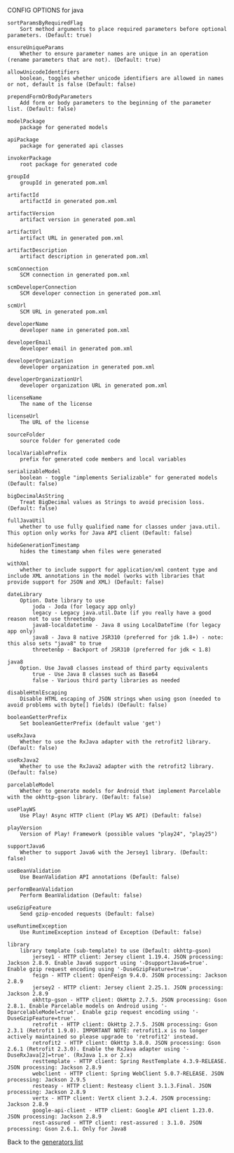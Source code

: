 
CONFIG OPTIONS for java

	sortParamsByRequiredFlag
	    Sort method arguments to place required parameters before optional parameters. (Default: true)

	ensureUniqueParams
	    Whether to ensure parameter names are unique in an operation (rename parameters that are not). (Default: true)

	allowUnicodeIdentifiers
	    boolean, toggles whether unicode identifiers are allowed in names or not, default is false (Default: false)

	prependFormOrBodyParameters
	    Add form or body parameters to the beginning of the parameter list. (Default: false)

	modelPackage
	    package for generated models

	apiPackage
	    package for generated api classes

	invokerPackage
	    root package for generated code

	groupId
	    groupId in generated pom.xml

	artifactId
	    artifactId in generated pom.xml

	artifactVersion
	    artifact version in generated pom.xml

	artifactUrl
	    artifact URL in generated pom.xml

	artifactDescription
	    artifact description in generated pom.xml

	scmConnection
	    SCM connection in generated pom.xml

	scmDeveloperConnection
	    SCM developer connection in generated pom.xml

	scmUrl
	    SCM URL in generated pom.xml

	developerName
	    developer name in generated pom.xml

	developerEmail
	    developer email in generated pom.xml

	developerOrganization
	    developer organization in generated pom.xml

	developerOrganizationUrl
	    developer organization URL in generated pom.xml

	licenseName
	    The name of the license

	licenseUrl
	    The URL of the license

	sourceFolder
	    source folder for generated code

	localVariablePrefix
	    prefix for generated code members and local variables

	serializableModel
	    boolean - toggle "implements Serializable" for generated models (Default: false)

	bigDecimalAsString
	    Treat BigDecimal values as Strings to avoid precision loss. (Default: false)

	fullJavaUtil
	    whether to use fully qualified name for classes under java.util. This option only works for Java API client (Default: false)

	hideGenerationTimestamp
	    hides the timestamp when files were generated

	withXml
	    whether to include support for application/xml content type and include XML annotations in the model (works with libraries that provide support for JSON and XML) (Default: false)

	dateLibrary
	    Option. Date library to use
	        joda - Joda (for legacy app only)
	        legacy - Legacy java.util.Date (if you really have a good reason not to use threetenbp
	        java8-localdatetime - Java 8 using LocalDateTime (for legacy app only)
	        java8 - Java 8 native JSR310 (preferred for jdk 1.8+) - note: this also sets "java8" to true
	        threetenbp - Backport of JSR310 (preferred for jdk < 1.8)

	java8
	    Option. Use Java8 classes instead of third party equivalents
	        true - Use Java 8 classes such as Base64
	        false - Various third party libraries as needed

	disableHtmlEscaping
	    Disable HTML escaping of JSON strings when using gson (needed to avoid problems with byte[] fields) (Default: false)

	booleanGetterPrefix
	    Set booleanGetterPrefix (default value 'get')

	useRxJava
	    Whether to use the RxJava adapter with the retrofit2 library. (Default: false)

	useRxJava2
	    Whether to use the RxJava2 adapter with the retrofit2 library. (Default: false)

	parcelableModel
	    Whether to generate models for Android that implement Parcelable with the okhttp-gson library. (Default: false)

	usePlayWS
	    Use Play! Async HTTP client (Play WS API) (Default: false)

	playVersion
	    Version of Play! Framework (possible values "play24", "play25")

	supportJava6
	    Whether to support Java6 with the Jersey1 library. (Default: false)

	useBeanValidation
	    Use BeanValidation API annotations (Default: false)

	performBeanValidation
	    Perform BeanValidation (Default: false)

	useGzipFeature
	    Send gzip-encoded requests (Default: false)

	useRuntimeException
	    Use RuntimeException instead of Exception (Default: false)

	library
	    library template (sub-template) to use (Default: okhttp-gson)
	        jersey1 - HTTP client: Jersey client 1.19.4. JSON processing: Jackson 2.8.9. Enable Java6 support using '-DsupportJava6=true'. Enable gzip request encoding using '-DuseGzipFeature=true'.
	        feign - HTTP client: OpenFeign 9.4.0. JSON processing: Jackson 2.8.9
	        jersey2 - HTTP client: Jersey client 2.25.1. JSON processing: Jackson 2.8.9
	        okhttp-gson - HTTP client: OkHttp 2.7.5. JSON processing: Gson 2.8.1. Enable Parcelable models on Android using '-DparcelableModel=true'. Enable gzip request encoding using '-DuseGzipFeature=true'.
	        retrofit - HTTP client: OkHttp 2.7.5. JSON processing: Gson 2.3.1 (Retrofit 1.9.0). IMPORTANT NOTE: retrofit1.x is no longer actively maintained so please upgrade to 'retrofit2' instead.
	        retrofit2 - HTTP client: OkHttp 3.8.0. JSON processing: Gson 2.6.1 (Retrofit 2.3.0). Enable the RxJava adapter using '-DuseRxJava[2]=true'. (RxJava 1.x or 2.x)
	        resttemplate - HTTP client: Spring RestTemplate 4.3.9-RELEASE. JSON processing: Jackson 2.8.9
	        webclient - HTTP client: Spring WebClient 5.0.7-RELEASE. JSON processing: Jackson 2.9.5
	        resteasy - HTTP client: Resteasy client 3.1.3.Final. JSON processing: Jackson 2.8.9
	        vertx - HTTP client: VertX client 3.2.4. JSON processing: Jackson 2.8.9
	        google-api-client - HTTP client: Google API client 1.23.0. JSON processing: Jackson 2.8.9
	        rest-assured - HTTP client: rest-assured : 3.1.0. JSON processing: Gson 2.6.1. Only for Java8

Back to the [generators list](README.md)
